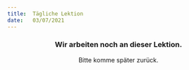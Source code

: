 ```yaml
---
title:  Tägliche Lektion
date:   03/07/2021
---
```


### <center>Wir arbeiten noch an dieser Lektion.</center>
<center>Bitte komme später zurück.</center>